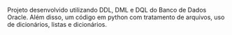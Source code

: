 Projeto desenvolvido utilizando DDL, DML e DQL do Banco de Dados Oracle. Além disso, um código em python com tratamento de arquivos, uso de dicionários, listas e dicionários.
